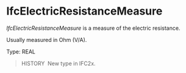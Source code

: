 # IfcElectricResistanceMeasure

_IfcElectricResistanceMeasure_ is a measure of the electric resistance.

Usually measured in Ohm (V/A).

Type: REAL

> HISTORY&nbsp; New type in IFC2x.
